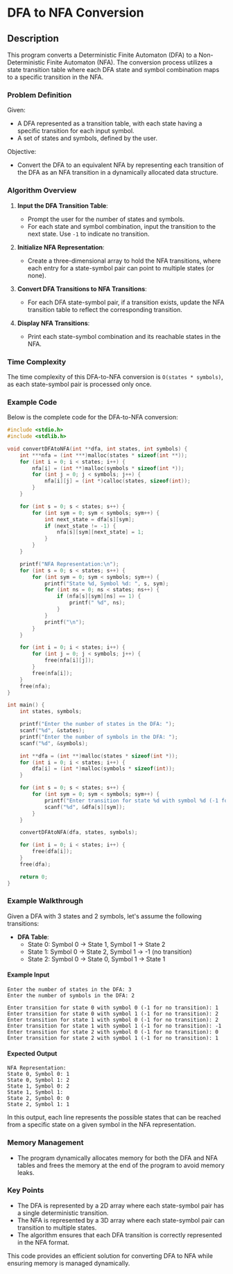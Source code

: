 # DFA to NFA Conversion

## Description

This program converts a Deterministic Finite Automaton (DFA) to a Non-Deterministic Finite Automaton (NFA). The conversion process utilizes a state transition table where each DFA state and symbol combination maps to a specific transition in the NFA.

### Problem Definition

Given:
- A DFA represented as a transition table, with each state having a specific transition for each input symbol.
- A set of states and symbols, defined by the user.

Objective:
- Convert the DFA to an equivalent NFA by representing each transition of the DFA as an NFA transition in a dynamically allocated data structure.

### Algorithm Overview

1. **Input the DFA Transition Table**:
   - Prompt the user for the number of states and symbols.
   - For each state and symbol combination, input the transition to the next state. Use `-1` to indicate no transition.

2. **Initialize NFA Representation**:
   - Create a three-dimensional array to hold the NFA transitions, where each entry for a state-symbol pair can point to multiple states (or none).

3. **Convert DFA Transitions to NFA Transitions**:
   - For each DFA state-symbol pair, if a transition exists, update the NFA transition table to reflect the corresponding transition.

4. **Display NFA Transitions**:
   - Print each state-symbol combination and its reachable states in the NFA.

### Time Complexity

The time complexity of this DFA-to-NFA conversion is `O(states * symbols)`, as each state-symbol pair is processed only once.

### Example Code

Below is the complete code for the DFA-to-NFA conversion:

```c
#include <stdio.h>
#include <stdlib.h>

void convertDFAtoNFA(int **dfa, int states, int symbols) {
    int ***nfa = (int ***)malloc(states * sizeof(int **));
    for (int i = 0; i < states; i++) {
        nfa[i] = (int **)malloc(symbols * sizeof(int *));
        for (int j = 0; j < symbols; j++) {
            nfa[i][j] = (int *)calloc(states, sizeof(int));
        }
    }

    for (int s = 0; s < states; s++) {
        for (int sym = 0; sym < symbols; sym++) {
            int next_state = dfa[s][sym];
            if (next_state != -1) {
                nfa[s][sym][next_state] = 1;
            }
        }
    }

    printf("NFA Representation:\n");
    for (int s = 0; s < states; s++) {
        for (int sym = 0; sym < symbols; sym++) {
            printf("State %d, Symbol %d: ", s, sym);
            for (int ns = 0; ns < states; ns++) {
                if (nfa[s][sym][ns] == 1) {
                    printf(" %d", ns);
                }
            }
            printf("\n");
        }
    }

    for (int i = 0; i < states; i++) {
        for (int j = 0; j < symbols; j++) {
            free(nfa[i][j]);
        }
        free(nfa[i]);
    }
    free(nfa);
}

int main() {
    int states, symbols;

    printf("Enter the number of states in the DFA: ");
    scanf("%d", &states);
    printf("Enter the number of symbols in the DFA: ");
    scanf("%d", &symbols);

    int **dfa = (int **)malloc(states * sizeof(int *));
    for (int i = 0; i < states; i++) {
        dfa[i] = (int *)malloc(symbols * sizeof(int));
    }

    for (int s = 0; s < states; s++) {
        for (int sym = 0; sym < symbols; sym++) {
            printf("Enter transition for state %d with symbol %d (-1 for no transition): ", s, sym);
            scanf("%d", &dfa[s][sym]);
        }
    }

    convertDFAtoNFA(dfa, states, symbols);

    for (int i = 0; i < states; i++) {
        free(dfa[i]);
    }
    free(dfa);

    return 0;
}
```

### Example Walkthrough

Given a DFA with 3 states and 2 symbols, let's assume the following transitions:

- **DFA Table**:
  - State 0: Symbol 0 -> State 1, Symbol 1 -> State 2
  - State 1: Symbol 0 -> State 2, Symbol 1 -> -1 (no transition)
  - State 2: Symbol 0 -> State 0, Symbol 1 -> State 1

#### Example Input

```
Enter the number of states in the DFA: 3
Enter the number of symbols in the DFA: 2

Enter transition for state 0 with symbol 0 (-1 for no transition): 1
Enter transition for state 0 with symbol 1 (-1 for no transition): 2
Enter transition for state 1 with symbol 0 (-1 for no transition): 2
Enter transition for state 1 with symbol 1 (-1 for no transition): -1
Enter transition for state 2 with symbol 0 (-1 for no transition): 0
Enter transition for state 2 with symbol 1 (-1 for no transition): 1
```

#### Expected Output

```
NFA Representation:
State 0, Symbol 0: 1
State 0, Symbol 1: 2
State 1, Symbol 0: 2
State 1, Symbol 1:
State 2, Symbol 0: 0
State 2, Symbol 1: 1
```

In this output, each line represents the possible states that can be reached from a specific state on a given symbol in the NFA representation.

### Memory Management

- The program dynamically allocates memory for both the DFA and NFA tables and frees the memory at the end of the program to avoid memory leaks.

### Key Points

- The DFA is represented by a 2D array where each state-symbol pair has a single deterministic transition.
- The NFA is represented by a 3D array where each state-symbol pair can transition to multiple states.
- The algorithm ensures that each DFA transition is correctly represented in the NFA format.

This code provides an efficient solution for converting DFA to NFA while ensuring memory is managed dynamically.